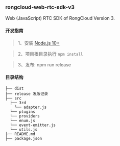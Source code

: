 ### rongcloud-web-rtc-sdk-v3

Web (JavaScript) RTC SDK of RongCloud Version 3.

#### 开发指南

> 1、安装 [Node.js 10+](http://nodejs.cn/download/)

> 2、项目根目录执行 `npm install`

> 3、发布: npm run release

#### 目录结构

```
├── dist
├── release 发版记录
├── src 
  ├── 3rd
    └── adapter.js
  └── plugins
  └── providers
  └── enum.js
  └── event-emitter.js
  └── utils.js
├── README.md
├── package.json
```
